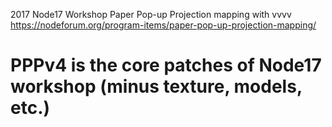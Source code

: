 2017 Node17 Workshop
Paper Pop-up Projection mapping with vvvv
https://nodeforum.org/program-items/paper-pop-up-projection-mapping/

# PPPv4 is the core patches of Node17 workshop (minus texture, models, etc.)

